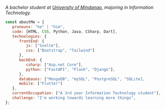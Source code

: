 <p><em>A bachelor student at <a href="https://umindanao.edu.ph/">University of Mindanao</a>, majoring in Information Technology.</br>
</em></p>


```javascript
const aboutMe = {
   pronouns: "he" | "him",
   code: [HTML, CSS, Python, Java, CSharp, Dart],
   technologies: {
      frontEnd: {
         js: ["Svelte"],
         css: ["Bootstrap", "Tailwind"]
      },
      backEnd: {
         csharp: ["Asp.net Core"],
         python: ["FastAPI", "Flask", "Django"],
      },
      databases: ["MongoDB", "mySQL", "PostgreSQL", "SQLite],
      mobile: ["Flutter"]
   },
   currentOccupation: ["A 3rd year Information Technology student"],
   challenge: "I'm working towards learning more things",
};
```

